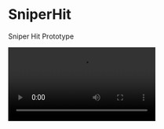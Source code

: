 # SniperHit
Sniper Hit Prototype

![Gameplay preview](https://user-images.githubusercontent.com/70921648/112357071-dc7d7980-8cd7-11eb-9cb7-dedd100638f0.mp4)

